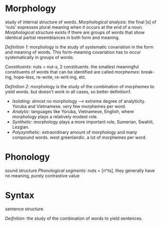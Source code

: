# Morphology

study of internal structure of words.
*Morphological analysis*: the final [s] of 'nuts' expresses plural meaning when it occurs at the end of a noun. *Morphological structure* exists if there are groups of words that show identical partial resemblances in both form and meaning.

*Definition 1*: morphology is the study of systematic covariation in the form and meaning of words. This form-meaning covariation has to occur systematically in groups of words.

*Constituents*: nuts = nut-s, 2 constituents. the smallest meaningful constituents of words that can be identified are called *morphemes*: break-ing, hope-less, re-write, re-writ-ing, etc.

*Definition 2*: morphology is the study of the combination of morphemes to yield words. but doesn't work in all cases, so better definition1.

* *Isolating*: almost no morphology --> extreme degree of analyticity. Yoruba and Vietnamese. very few morphemes per word.
* *Analytic*: languages like Yoruba, Vietnamese, English, where morphology plays a relatively modest role.
* *Synthetic*: morphology plays a more important role, Sumerian, Swahili, Lezgian.
* *Polysynthetic*: extraordinary amount of morphology and many compound words. west greenlandic. a lot of morphemes per word.


# Phonology

sound structure
*Phonological segments*: nuts = [n^ts], they generally have no meaning, purely contrastive value

# Syntax

sentence structure.

*Deifnition*: the study of the combination of words to yield sentences.